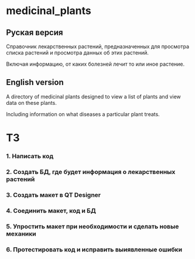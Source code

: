 # medicinal_plants
## Руская версия
Справочник лекарственных растений, предназначенных для просмотра списка растений и просмотра данных об этих растений.

Включая информацию, от каких болезней лечит то или иное растение.

## English version
A directory of medicinal plants designed to view a list of plants and view data on these plants.

Including information on what diseases a particular plant treats.

# ТЗ
### 1. Написать код
### 2. Создать БД, где будет информация о лекарственных растений
### 3. Создать макет в QT Designer
### 4. Соединить макет, код и БД
### 5. Упростить макет при необходимости и сделать новые механики 
### 6. Протестировать код и исправить выиявленные ошибки
